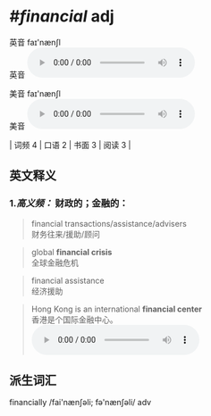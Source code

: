 # ***\#financial*** adj
英音 faɪ'nænʃl  
英音
<audio src="./media/financial-B.aac" controls="controls"></audio>

美音 faɪ'nænʃl  
美音
<audio src="./media/financial.aac" controls="controls"></audio>



| 词频 4 | 口语 2 | 书面 3 | 阅读 3 |  

英文释义
---
### 1.*高义频：* **财政的；金融的：**  

 > financial transactions/assistance/advisers  
 > 财务往来/援助/顾问    

 > global **financial crisis**  
 > 全球金融危机    

 > financial assistance   
 > 经济援助    

 > Hong Kong is an international **financial center**  
 > 香港是个国际金融中心。    
<audio src="./media/financial-1.aac" controls="controls"></audio>


派生词汇
---
financially /fai'nænʃəli; fə'nænʃəli/ adv   

